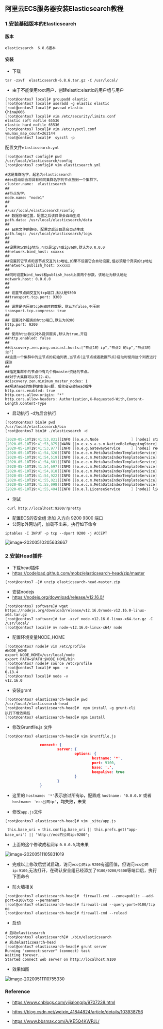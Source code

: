 ## 阿里云ECS服务器安装Elasticsearch教程

### 1.安装基础版本的Elasticsearch

#### 版本

```shell
elasticsearch  6.8.6版本
```



#### 安装

- 下载

```shell
tar -zxvf  elasticsearch-6.8.6.tar.gz -C /usr/local/
```

- 由于不能使用root用户，创建elastic:elastic的用户组与用户

```shell
[root@centos7 local]# groupadd elastic 
[root@centos7 local]# useradd -g elastic elastic 
[root@centos7 local]# passwd elastic
China@666
[root@centos7 local]# vim /etc/security/limits.conf 
elastic soft nofile 65536
elastic hard nofile 65536
[root@centos7 local]# vim /etc/sysctl.conf
vm.max_map_count=262144
[root@centos7 local]#  sysctl -p
```



配置文件`elasticsearch.yml `

```shell
[root@centos7 config]# pwd
/usr/local/elasticsearch/config
[root@centos7 config]# vim elasticsearch.yml 
```

```shell
#这是集群名字，起名为elasticsearch
##es启动后会将具有相同集群名字的节点放到一个集群下。
cluster.name:  elasticsearch
##
##节点名字。
node.name: "node1"
##
#
#/usr/local/elasticsearch/config
## 数据存储位置，配置之后该目录会自动生成
path.data: /usr/local/elasticsearch/data
##
## 日志文件的路径，配置之后该目录会自动生成
path.logs: /usr/local/elasticsearch/logs
##
##
##设置绑定的ip地址,可以是ipv4或ipv6的,默认为0.0.0.0
##network.bind_host: xxxxxx
##
##设置其它节点和该节点交互的ip地址,如果不设置它会自动设置,值必须是个真实的ip地址
##network.publish_host: xxxxxx
##
##同时设置bind_host和publish_host上面两个参数，该地址为默认地址
network.host: 0.0.0.0
##
##
## 设置节点间交互的tcp端口,默认是9300
##transport.tcp.port: 9300
##
## 设置是否压缩tcp传输时的数据，默认为false,不压缩
transport.tcp.compress: true
##
## 设置对外服务的http端口,默认为9200
http.port: 9200
##
## 使用http协议对外提供服务,默认为true,开启
##http.enabled: false
##
##discovery.zen.ping.unicast.hosts:["节点1的 ip","节点2 的ip","节点3的ip"]
##这是一个集群中的主节点的初始列表,当节点(主节点或者数据节点)启动时使用这个列表进行探测
##
##指定集群中的节点中有几个有master资格的节点。
##对于大集群可以写(2-4)。
#discovery.zen.minimum_master_nodes: 1
##解决head的集群健康值问题，后续会安装head插件
http.cors.enabled: true
http.cors.allow-origin: "*"
http.cors.allow-headers: Authorization,X-Requested-With,Content-Length,Content-Type

```

- 启动执行 -d为后台执行

```shell
[root@centos7 bin]# pwd
/usr/local/elasticsearch/bin
[root@centos7 bin]# ./elasticsearch -d 
```

```verilog
[2020-05-10T19:41:53,831][INFO ][o.e.n.Node               ] [node1] started
[2020-05-10T19:41:53,875][WARN ][o.e.x.s.a.s.m.NativeRoleMappingStore] [node1] Failed to clear cache for realms [[]]
[2020-05-10T19:41:53,977][INFO ][o.e.g.GatewayService     ] [node1] recovered [0] indices into cluster_state
[2020-05-10T19:41:54,320][INFO ][o.e.c.m.MetaDataIndexTemplateService] [node1] adding template [.triggered_watches] for index patterns [.triggered_watches*]
[2020-05-10T19:41:54,519][INFO ][o.e.c.m.MetaDataIndexTemplateService] [node1] adding template [.watch-history-9] for index patterns [.watcher-history-9*]
[2020-05-10T19:41:54,601][INFO ][o.e.c.m.MetaDataIndexTemplateService] [node1] adding template [.watches] for index patterns [.watches*]
[2020-05-10T19:41:54,697][INFO ][o.e.c.m.MetaDataIndexTemplateService] [node1] adding template [.monitoring-logstash] for index patterns [.monitoring-logstash-6-*]
[2020-05-10T19:41:54,818][INFO ][o.e.c.m.MetaDataIndexTemplateService] [node1] adding template [.monitoring-es] for index patterns [.monitoring-es-6-*]
[2020-05-10T19:41:54,922][INFO ][o.e.c.m.MetaDataIndexTemplateService] [node1] adding template [.monitoring-beats] for index patterns [.monitoring-beats-6-*]
[2020-05-10T19:41:55,021][INFO ][o.e.c.m.MetaDataIndexTemplateService] [node1] adding template [.monitoring-alerts] for index patterns [.monitoring-alerts-6]
[2020-05-10T19:41:55,098][INFO ][o.e.c.m.MetaDataIndexTemplateService] [node1] adding template [.monitoring-kibana] for index patterns [.monitoring-kibana-6-*]
[2020-05-10T19:41:55,404][INFO ][o.e.l.LicenseService     ] [node1] license [1d03326f-3e70-44cd-8beb-f6bc0fc60bb9] mode [basic] - valid

```

- 测试

```shell
 curl http://localhost:9200/?pretty
```

- 配置ECS的安全组 添加 入方向 9200 9300 端口
- 公网ip外网访问，加载不出来，执行如下命令

```shell
iptables -I INPUT -p tcp --dport 9200 -j ACCEPT
```

![image-20200510205633667](D:\Dev\SrcCode\spring-boot-climbing\data-climbing-manuscripts\src\main\install\aliyun\阿里云ECS服务器安装Elasticsearch教程.assets\image-20200510205633667.png)

### 2.安装Head插件

- 下载head插件
- https://codeload.github.com/mobz/elasticsearch-head/zip/master 

```shell
[root@centos7 ~]# unzip elasticsearch-head-master.zip
```

- 安装nodejs
- https://nodejs.org/download/release/v12.16.0/

```shell
[root@centos7 software]# wget  https://nodejs.org/download/release/v12.16.0/node-v12.16.0-linux-x64.tar.gz
[root@centos7 software]# tar -xzvf node-v12.16.0-linux-x64.tar.gz -C /usr/local/
[root@centos7 local]# mv node-v12.16.0-linux-x64/ node

```

- 配置环境变量NODE_HOME

```shell
[root@centos7 node]# vim /etc/profile
#NODE_HOME
export NODE_HOME=/usr/local/node
export PATH=$PATH:$NODE_HOME/bin
[root@centos7 node]# source /etc/profile
[root@centos7 local]# npm  -v
6.13.4
[root@centos7 local]# node -v
v12.16.0
```

- 安装grant

```shell
[root@centos7 elasticsearch-head]# pwd
/usr/local/elasticsearch-head
[root@centos7 elasticsearch-head]#  npm install -g grunt-cli
执行下载依赖包
[root@centos7 elasticsearch-head]# npm install
```

- 修改Gruntfile.js 文件

```shell
[root@centos7 elasticsearch-head]# vim Gruntfile.js 
```

```json
                connect: {
                        server: {
                                options: {
                                        hostname: '*',
                                        port: 9100,
                                        base: '.',
                                        keepalive: true
                                }
                        }
                }

```

- 这里的 `hostname: '*'`表示放过所有ip，配置成 `hostname: '0.0.0.0'`或者`hostname: 'ecs公网ip'`，均失败，未果

- 修改`app.js`文件

```shell
[root@centos7 elasticsearch-head]# vim _site/app.js 
```

```shell
 this.base_uri = this.config.base_uri || this.prefs.get("app-base_uri") || "http://ecs的公网ip:9200";
```

- 上面的这个修改成私网ip `0.0.0.0`,均未果

![image-20200511105831019](D:\Dev\SrcCode\spring-boot-climbing\data-climbing-manuscripts\src\main\install\aliyun\阿里云ECS服务器安装Elasticsearch教程.assets\2020-05-12_093228.png)

- 完成以上修改后尝试启动，访问`ecs公网ip:9200`有返回值，但访问`ecs公网ip:9100`,无法打开，在确认安全组已经添加了`9100/9200/9300`等端口后，执行下面命令

- 防火墙相关

```shell
[root@centos7 elasticsearch-head]#  firewall-cmd --zone=public --add-port=9100/tcp --permanent
[root@centos7 elasticsearch-head]# firewall-cmd --query-port=9100/tcp
no
[root@centos7 elasticsearch-head]# firewall-cmd --reload
```

- 启动

```shell
# 启动elasticsearch
[root@centos7 elasticsearch]# ./bin/elasticsearch
# 启动elasticsearch-head
[root@centos7 elasticsearch-head]# grunt server
Running "connect:server" (connect) task
Waiting forever...
Started connect web server on http://localhost:9100
```


- 效果如图

![image-20200511110755330](D:\Dev\SrcCode\spring-boot-climbing\data-climbing-manuscripts\src\main\install\aliyun\阿里云ECS服务器安装Elasticsearch教程.assets\2020-05-12_093356.png)








### Reference

- https://www.cnblogs.com/yijialong/p/9707238.html

- https://blog.csdn.net/weixin_41844824/article/details/103938756
- https://www.bbsmax.com/A/KE5Q4KWPJL/

